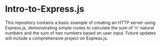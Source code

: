 # Intro-to-Express.js
This repository contains a basic example of creating an HTTP server using Express.js, demonstrating simple routes to calculate the sum of 'n' natural numbers and the sum of two numbers based on user input. Future updates will include a comprehensive project on Express.js.
